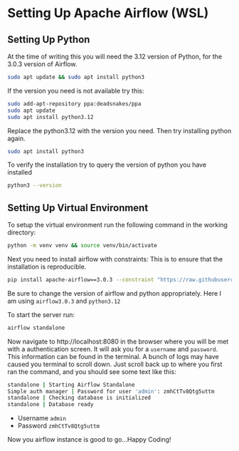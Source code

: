 # Setting Up Apache Airflow (WSL)

## Setting Up Python

At the time of writing this you will need the 3.12 version of Python, for the 3.0.3 version of Airflow.

```bash
sudo apt update && sudo apt install python3
```

If the version you need is not available try this:

```bash
sudo add-apt-repository ppa:deadsnakes/ppa
sudo apt update
sudo apt install python3.12
```

Replace the python3.12 with the version you need. Then try installing python again.

```bash
sudo apt install python3
```

To verify the installation try to query the version of python you have installed

```bash
python3 --version
```

## Setting Up Virtual Environment

To setup the virtual environment run the following command in the working directory:

```bash
python -m venv venv && source venv/bin/activate
```

Next you need to install airflow with constraints: This is to ensure that the installation is reproducible.

```bash
pip install apache-airflow==3.0.3 --constraint "https://raw.githubusercontent.com/apache/airflow/constraints-3.0.3/constraints-3.12.txt"
```

Be sure to change the version of airflow and python appropriately. Here I am using `airflow3.0.3` and `python3.12`

To start the server run:

```bash
airflow standalone
```

Now navigate to http://localhost:8080 in the browser where you will be met with a authentication screen. It will ask you for a `username` and `password`. This information can be found in the terminal. A bunch of logs may have caused you terminal to scroll down. Just scroll back up to where you first ran the command, and
you should see some text like this:

```bash
standalone | Starting Airflow Standalone
Simple auth manager | Password for user 'admin': zmhCtTv8Qtg5uttm
standalone | Checking database is initialized
standalone | Database ready
```

- Username `admin`
- Password `zmhCtTv8Qtg5uttm`

Now you airflow instance is good to go...Happy Coding!
